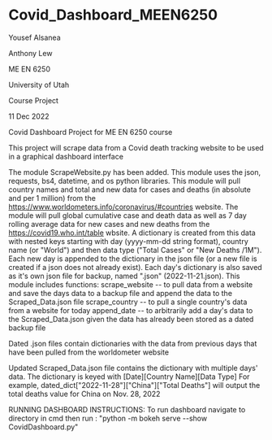 # Covid_Dashboard_MEEN6250

Yousef Alsanea

Anthony Lew

ME EN 6250

University of Utah

Course Project

11 Dec 2022


Covid Dashboard Project for ME EN 6250 course

This project will scrape data from a Covid death tracking website to be used in a graphical dashboard interface

The module ScrapeWebsite.py has been added. 
This module uses the json, requests, bs4, datetime, and os python libraries.
This module will pull country names and total and new data for cases and deaths (in absolute and per 1 million) from the https://www.worldometers.info/coronavirus/#countries website.
The module will pull global cumulative case and death data as well as 7 day rolling average data for new cases and new deaths from the https://covid19.who.int/table wbsite.
A dictionary is created from this data with nested keys starting with day (yyyy-mm-dd string format), country name (or "World") and then data type ("Total Cases" or "New Deaths /1M"). 
Each new day is appended to the dictionary in the json file (or a new file is created if a json does not already exist).
Each day's dictionary is also saved as it's own json file for backup, named "<date>.json" (2022-11-21.json).
This module includes functions:
scrape_website -- to pull data from a website and save the days data to a backup file and append the data to the Scraped_Data.json file
scrape_country -- to pull a single country's data from a website for today
append_date -- to arbitrarily add a day's data to the Scraped_Data.json given the data has already been stored as a dated backup file
  
Dated .json files contain dictionaries with the data from previous days that have been pulled from the worldometer website
  
Updated Scraped_Data.json file contains the dictionary with multiple days' data.
The dictionary is keyed with [Date][Country Name][Data Type]
For example, dated_dict["2022-11-28"]["China"]["Total Deaths"] will output the total deaths value for China on Nov. 28, 2022


RUNNING DASHBOARD INSTRUCTIONS:
To run dashboard navigate to directory in cmd then run : "python -m bokeh serve --show CovidDashboard.py"


